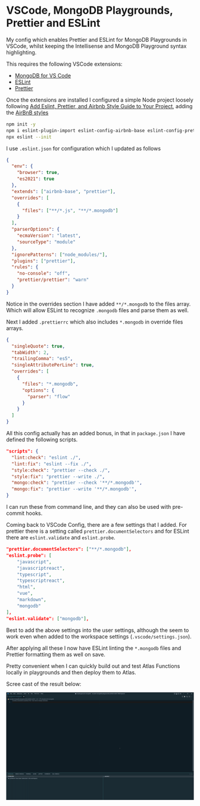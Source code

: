 # VSCode, MongoDB Playgrounds, Prettier and ESLint

My config which enables Prettier and ESLint for MongoDB Playgrounds in VSCode, whilst keeping the Intellisense and MongoDB Playground syntax highlighting.

This requires the following VSCode extensions:

- [MongoDB for VS Code](https://marketplace.visualstudio.com/items?itemName=mongodb.mongodb-vscode)
- [ESLint](https://marketplace.visualstudio.com/items?itemName=dbaeumer.vscode-eslint)
- [Prettier](https://marketplace.visualstudio.com/items?itemName=esbenp.prettier-vscode)

Once the extensions are installed I configured a simple Node project loosely following [Add Eslint, Prettier, and Airbnb Style Guide to Your Project](https://dev.to/saurabhggc/add-eslint-prettier-and-airbnb-to-your-project-3mo8), adding the [AirBnB styles](https://github.com/airbnb/javascript)

```bash
npm init -y
npm i eslint-plugin-import eslint-config-airbnb-base eslint-config-prettier eslint-plugin-prettier prettier -D
npx eslint --init
```

I use `.eslint.json` for configuration which I updated as follows

```json
{
  "env": {
    "browser": true,
    "es2021": true
  },
  "extends": ["airbnb-base", "prettier"],
  "overrides": [
    {
      "files": ["**/*.js", "**/*.mongodb"]
    }
  ],
  "parserOptions": {
    "ecmaVersion": "latest",
    "sourceType": "module"
  },
  "ignorePatterns": ["node_modules/"],
  "plugins": ["prettier"],
  "rules": {
    "no-console": "off",
    "prettier/prettier": "warn"
  }
}
```

Notice in the overrides section I have added `**/*.mongodb` to the files array. Which will allow ESLint to recognize `.mongodb` files and parse them as well.

Next I added `.prettierrc` which also includes `*.mongodb` in override files arrays.

```json
{
  "singleQuote": true,
  "tabWidth": 2,
  "trailingComma": "es5",
  "singleAttributePerLine": true,
  "overrides": [
    {
      "files": "*.mongodb",
      "options": {
        "parser": "flow"
      }
    }
  ]
}
```

All this config actually has an added bonus, in that in `package.json` I have defined the following scripts.

```json
"scripts": {
  "lint:check": "eslint ./",
  "lint:fix": "eslint --fix ./",
  "style:check": "prettier --check ./",
  "style:fix": "prettier --write ./",
  "mongo:check": "prettier --check '**/*.mongodb'",
  "mongo:fix": "prettier --write '**/*.mongodb'",
}
```

I can run these from command line, and they can also be used with pre-commit hooks.

Coming back to VSCode Config, there are a few settings that I added. For prettier there is a setting called `prettier.documentSelectors` and for ESLint there are `eslint.validate` and `eslint.probe`.

```json
"prettier.documentSelectors": ["**/*.mongodb"],
"eslint.probe": [
    "javascript",
    "javascriptreact",
    "typescript",
    "typescriptreact",
    "html",
    "vue",
    "markdown",
    "mongodb"
],
"eslint.validate": ["mongodb"],
```

Best to add the above settings into the user settings, although the seem to work even when added to the workspace settings (`.vscode/settings.json`).

After applying all these I now have ESLint linting the `*.mongodb` files and Prettier formatting them as well on save.

Pretty convenient when I can quickly build out and test Atlas Functions locally in playgrounds and then deploy them to Atlas.

Scree cast of the result below:

![Image](screen-recording.gif)
